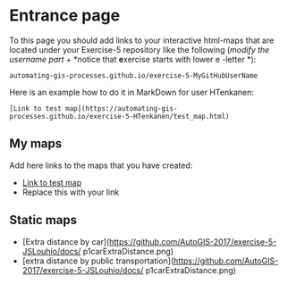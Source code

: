 # Entrance page

To this page you should add links to your interactive html-maps that are located under your Exercise-5 repository like the following (*modify the username part* + *notice that **e**xercise starts with lower e -letter *):

 `automating-gis-processes.github.io/exercise-5-MyGitHubUserName`

Here is an example how to do it in MarkDown for user HTenkanen:

```
[Link to test map](https://automating-gis-processes.github.io/exercise-5-HTenkanen/test_map.html)
```

## My maps

Add here links to the maps that you have created:

 - [Link to test map](https://automating-gis-processes.github.io/exercise-5-HTenkanen/test_map.html)
 - Replace this with your link

## Static maps

 - [Extra distance by car](https://github.com/AutoGIS-2017/exercise-5-JSLouhio/docs/
p1carExtraDistance.png)
 - [extra distance by public transportation](https://github.com/AutoGIS-2017/exercise-5-JSLouhio/docs/
p1carExtraDistance.png)
